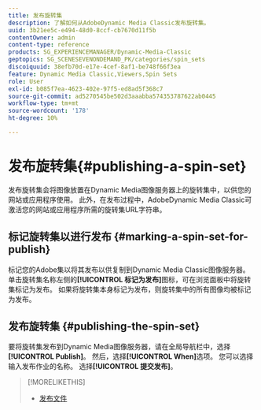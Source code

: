 ```yaml
---
title: 发布旋转集
description: 了解如何从AdobeDynamic Media Classic发布旋转集。
uuid: 3b21ee5c-e494-48d0-8ccf-cb7670d11f5b
contentOwner: admin
content-type: reference
products: SG_EXPERIENCEMANAGER/Dynamic-Media-Classic
geptopics: SG_SCENESEVENONDEMAND_PK/categories/spin_sets
discoiquuid: 38efb70d-e17e-4cef-8af1-be748f66f3ea
feature: Dynamic Media Classic,Viewers,Spin Sets
role: User
exl-id: b085f7ea-4623-402e-97f5-ed8ad5f368c7
source-git-commit: ad5270545be502d3aaabba574353787622ab0445
workflow-type: tm+mt
source-wordcount: '178'
ht-degree: 10%

---
```


# 发布旋转集{#publishing-a-spin-set}

发布旋转集会将图像放置在Dynamic Media图像服务器上的旋转集中，以供您的网站或应用程序使用。 此外，在发布过程中，AdobeDynamic Media Classic可激活您的网站或应用程序所需的旋转集URL字符串。

## 标记旋转集以进行发布 {#marking-a-spin-set-for-publish}

标记您的Adobe集以将其发布以供复制到Dynamic Media Classic图像服务器。 单击旋转集名称左侧的&#x200B;**[!UICONTROL 标记为发布]**&#x200B;图标，可在浏览面板中将旋转集标记为发布。 如果将旋转集本身标记为发布，则旋转集中的所有图像均被标记为发布。

## 发布旋转集 {#publishing-the-spin-set}

要将旋转集发布到Dynamic Media图像服务器，请在全局导航栏中，选择&#x200B;**[!UICONTROL Publish]**。 然后，选择&#x200B;**[!UICONTROL When]**&#x200B;选项。 您可以选择输入发布作业的名称。 选择&#x200B;**[!UICONTROL 提交发布]**。

>[!MORELIKETHIS]
>
>* [发布文件](publishing-files.md#publishing_files)

